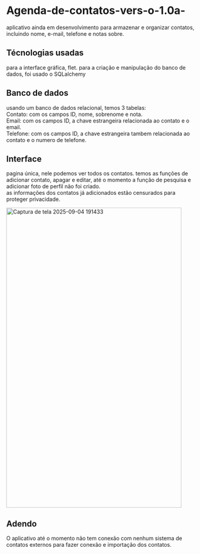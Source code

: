 # Agenda-de-contatos-vers-o-1.0a-
aplicativo ainda em desenvolvimento para armazenar e organizar contatos, incluindo nome, e-mail, telefone e notas sobre.

## Técnologias usadas
para a interface gráfica, flet.
para a criação e manipulação do banco de dados, foi usado o SQLalchemy

## Banco de dados
usando um banco de dados relacional, temos 3 tabelas: <br>
Contato: com os campos ID, nome, sobrenome e nota.<br>
Email: com os campos ID, a chave estrangeira relacionada ao contato e o email.<br>
Telefone: com os campos ID, a chave estrangeira tambem relacionada ao contato e o numero de telefone.

## Interface
pagina única, nele podemos ver todos os contatos. temos as funções de adicionar contato, apagar e editar, até o momento a função de pesquisa e adicionar foto de perfil não foi criado. <br>
as informações dos contatos já adicionados estão censurados para proteger privacidade.

<img width="462" height="791" alt="Captura de tela 2025-09-04 191433" src="https://github.com/user-attachments/assets/7211ad13-de6d-4e6d-9650-e7caa8e99ced" />

## Adendo 
O aplicativo até o momento não tem conexão com nenhum sistema de contatos externos para fazer conexão e importação dos contatos.
